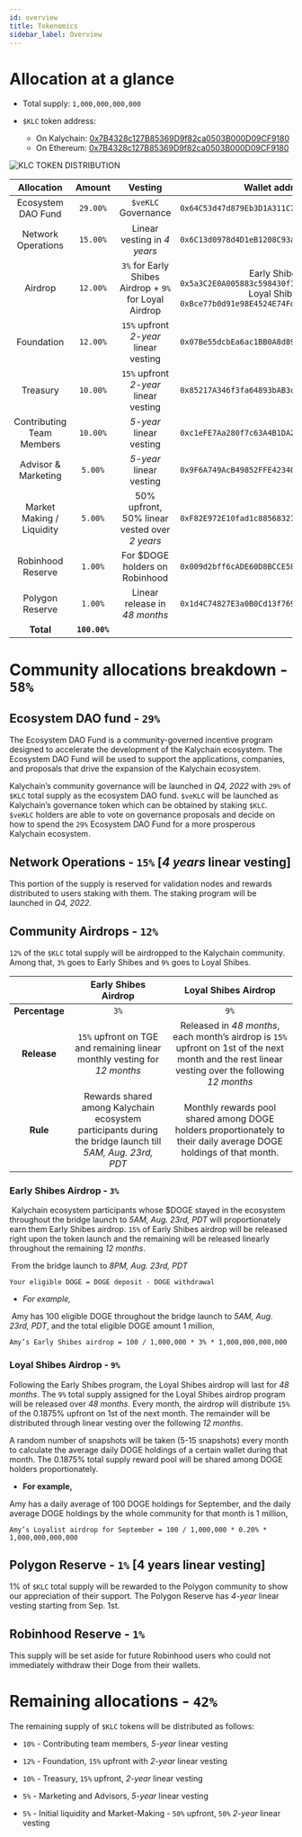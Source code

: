 ```yaml
---
id: overview 
title: Tokenomics
sidebar_label: Overview
---
```


# Allocation at a glance

* Total supply: `1,000,000,000,000`

* `$KLC` token address:
    * On Kalychain: [0x7B4328c127B85369D9f82ca0503B000D09CF9180](https://explorer.kalychain.io/address/0x7B4328c127B85369D9f82ca0503B000D09CF9180)
    * On Ethereum: [0x7B4328c127B85369D9f82ca0503B000D09CF9180](https://etherscan.io/address/0x7B4328c127B85369D9f82ca0503B000D09CF9180)


![KLC TOKEN DISTRIBUTION](/img/gov/token.png)


| **Allocation** | **Amount**  | **Vesting** | **Wallet address**                         |
| :-------------------------------: | :---------: | :----------------: | :----------------------------------------: |
| Ecosystem DAO Fund        | `29.00%`    | `$veKLC` Governance                                   | `0x64C53d47d879Eb3D1A311C7110a3964909A60bEc` |
| Network Operations        | `15.00%`      | Linear vesting in *4 years*                          | `0x6C13d0978d4D1eB1208C93ad630c79d1728495C3` |
| Airdrop                   | `12.00%`      | `3%` for Early Shibes Airdrop + `9%` for Loyal Airdrop | Early Shibes: `0x5a3C2E0A005883c598430f1Ab303411dB1E0bA3A`<br />Loyal Shibes: `0xBce77b0d91e98E4524E74Fd378A3af5c9B94528e` |
| Foundation                | `12.00%`      | `15%` upfront *2-year* linear vesting                  | `0x07Be55dcbEa6ac1BB0A8d89C88485F483E0Add80` |
| Treasury                  | `10.00%`      | `15%` upfront *2-year* linear vesting                  | `0x85217A346f3fa64893bAB3caeEa59eFfD0Df8BC9` |
| Contributing Team Members | `10.00%`      | *5-year* linear vesting                              | `0xc1eFE7Aa280f7c63A4B1DA26aE0F7e64ce7F2A8A` |
| Advisor & Marketing       | `5.00%`       | *5-year* linear vesting                              | `0x9F6A749AcB49852FFE423408067938aF7a36E15F` |
| Market Making / Liquidity | `5.00%`       | 50% upfront, 50% linear vested over *2 years*        | `0xF82E972E10fad1c8856832187aDFC436edf38288` |
| Robinhood Reserve         | `1.00%`       | For $DOGE holders on Robinhood                     | `0x009d2bff6cADE60D8BCCE580424c72a67d3961b6` |
| Polygon Reserve           | `1.00%`       | Linear release in *48 months*                        | `0x1d4C74827E3a0B0Cd13f76974f145295F7468d41` |
| **Total**                 | **`100.00%`** | | |


# Community allocations breakdown - `58%`

## Ecosystem DAO fund - `29%`

The Ecosystem DAO Fund is a community-governed incentive program designed to accelerate the development of the Kalychain ecosystem. The Ecosystem DAO Fund will be used to support the applications, companies, and proposals that drive the expansion of the Kalychain ecosystem. 

Kalychain’s community governance will be launched in *Q4, 2022* with `29%` of `$KLC` total supply as the ecosystem DAO fund. `$veKLC` will be launched as Kalychain’s governance token which can be obtained by staking `$KLC`. `$veKLC` holders are able to vote on governance proposals and decide on how to spend the `29%` Ecosystem DAO Fund for a more prosperous Kalychain ecosystem. 

## Network Operations - `15%` [*4 years* linear vesting]

This portion of the supply is reserved for validation nodes and rewards distributed to users staking with them. The staking program will be launched in *Q4, 2022*. 

## Community Airdrops - `12%`

`12%` of the `$KLC` total supply will be airdropped to the Kalychain community. Among that, `3%` goes to Early Shibes and `9%` goes to Loyal Shibes. 


|                |                   **Early Shibes Airdrop**                   |                   **Loyal Shibes Airdrop**                   |
| :------------: | :----------------------------------------------------------: | :----------------------------------------------------------: |
| **Percentage** |                             `3%`                             |                             `9%`                             |
|  **Release**   | `15%` upfront on TGE and remaining linear monthly vesting for *12 months* | Released in *48 months*, each month’s airdrop is `15%` upfront on 1st of the next month and the rest linear vesting over the following *12 months* |
|    **Rule**    | Rewards shared among Kalychain ecosystem participants during the bridge launch till *5AM, Aug. 23rd, PDT* | Monthly rewards pool shared among DOGE holders proportionately to their daily average DOGE holdings of that month. |

### Early Shibes Airdrop - `3%`

​    Kalychain ecosystem participants whose $DOGE stayed in the ecosystem throughout the bridge launch to *5AM, Aug. 23rd, PDT* will proportionately earn them Early Shibes airdrop. `15%` of Early Shibes airdrop will be released right upon the token launch and the remaining will be released linearly throughout the remaining *12 months*. 

​    From the bridge launch to *8PM, Aug. 23rd, PDT*

`Your eligible DOGE = DOGE deposit - DOGE withdrawal`

* *For example,*

​    Amy has 100 eligible DOGE throughout the bridge launch to *5AM, Aug. 23rd, PDT*, and the total eligible DOGE amount 1 million, 

`Amy’s Early Shibes airdrop = 100 / 1,000,000 * 3% * 1,000,000,000,000`

### Loyal Shibes Airdrop - `9%`

Following the Early Shibes program, the Loyal Shibes airdrop will last for *48 months*. The `9%` total supply assigned for the Loyal Shibes airdrop program will be released over *48 months*. Every month, the airdrop will distribute `15%` of the 0.1875% upfront on 1st of the next month. The remainder will be distributed through linear vesting over the following *12 months*.

A random number of snapshots will be taken (5-15 snapshots) every month to calculate the average daily DOGE holdings of a certain wallet during that month. The 0.1875% total supply reward pool will be shared among DOGE holders proportionately.

* **For example,**

Amy has a daily average of 100 DOGE holdings for September, and the daily average DOGE holdings by the whole community for that month is 1 million, 

`Amy’s Loyalist airdrop for September = 100 / 1,000,000 * 0.20% * 1,000,000,000,000`

## Polygon Reserve - `1%` [4 years linear vesting]

1% of `$KLC` total supply will be rewarded to the Polygon community to show our appreciation of their support. The Polygon Reserve has *4-year* linear vesting starting from Sep. 1st. 

## Robinhood Reserve - `1%`

This supply will be set aside for future Robinhood users who could not immediately withdraw their Doge from their wallets.

# Remaining allocations - `42%`

The remaining supply of `$KLC` tokens will be distributed as follows: 

* `10%` - Contributing team members, *5-year* linear vesting

* `12%` - Foundation, `15%` upfront with *2-year* linear vesting

* `10%` - Treasury, `15%` upfront, *2-year* linear vesting

* `5%` - Marketing and Advisors, *5-year* linear vesting

* `5%` - Initial liquidity and Market-Making - `50%` upfront, `50%` *2-year* linear vesting